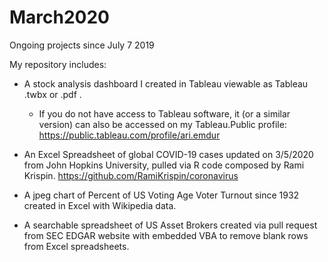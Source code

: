 # March2020
Ongoing projects since July 7 2019

My repository includes: 

  - A stock analysis dashboard I created in Tableau viewable as Tableau .twbx or .pdf .
    - If you do not have access to Tableau software, it (or a similar version) can also be accessed on my Tableau.Public profile: https://public.tableau.com/profile/ari.emdur

  - An Excel Spreadsheet of global COVID-19 cases updated on 3/5/2020 from John Hopkins University, pulled via R code composed by Rami Krispin.
  https://github.com/RamiKrispin/coronavirus
  
  - A jpeg chart of Percent of US Voting Age Voter Turnout since 1932 created in Excel with Wikipedia data.
  
  - A searchable spreadsheet of US Asset Brokers created via pull request from SEC EDGAR website with embedded VBA to remove blank rows from Excel spreadsheets.
  
  
  
  
  
  
